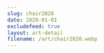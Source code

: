 ```yaml
---
slug: chair2020
date: 2020-01-01
excludefeed: true
layout: art-detail
filename: /art/chair2020.webp
---
```

